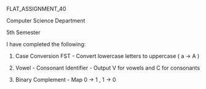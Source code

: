 FLAT_ASSIGNMENT_40

Computer Science Department

5th Semester

I have completed the following:

1. Case Conversion FST - Convert lowercase letters to uppercase ( a -> A )

4. Vowel - Consonant Identifier - Output V for vowels and C for consonants

5. Binary Complement - Map 0 -> 1 , 1 -> 0 
